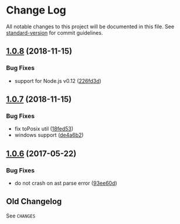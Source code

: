 # Change Log

All notable changes to this project will be documented in this file. See [standard-version](https://github.com/conventional-changelog/standard-version) for commit guidelines.

<a name="1.0.8"></a>
## [1.0.8](https://github.com/medikoo/movejs/compare/v1.0.7...v1.0.8) (2018-11-15)


### Bug Fixes

* support for Node.js v0.12 ([226fd3d](https://github.com/medikoo/movejs/commit/226fd3d))



<a name="1.0.7"></a>
## [1.0.7](https://github.com/medikoo/movejs/compare/v1.0.6...v1.0.7) (2018-11-15)


### Bug Fixes

* fix toPosix util ([18fed53](https://github.com/medikoo/movejs/commit/18fed53))
* windows support ([de4a6b2](https://github.com/medikoo/movejs/commit/de4a6b2))



<a name="1.0.6"></a>
## [1.0.6](https://github.com/medikoo/movejs/compare/v1.0.5...v1.0.6) (2017-05-22)


### Bug Fixes

* do not crash on ast parse error ([93ee60d](https://github.com/medikoo/movejs/commit/93ee60d))


## Old Changelog

See `CHANGES`
